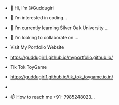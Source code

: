 - 👋 Hi, I’m @Guddugiri
- 👀 I’m interested in coding...
- 🌱 I’m currently learning Silver Oak University ...
- 💞️ I’m looking to collaborate on ...
- Visit My Portfolio Website
-  https://guddugiri1.github.io/myportfolio.github.io/

-  Tik Tok ToyGame
-  https://guddugiri1.github.io/tik_tok_toygame.io.in/
-  
- 📫 How to reach me +91- 7985248023...

<!---
Guddugiri1/Guddugiri1 is a ✨ special ✨ repository because its `README.md` (this file) appears on your GitHub profile.
You can click the Preview link to take a look at your changes.
--->
